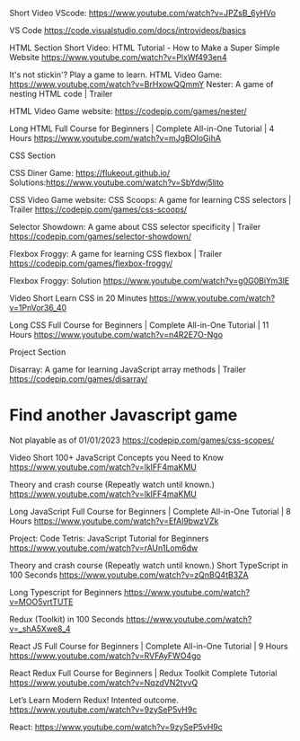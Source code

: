 Short Video
VScode: 
https://www.youtube.com/watch?v=JPZsB_6yHVo

VS Code
https://code.visualstudio.com/docs/introvideos/basics

HTML Section
Short Video:
HTML Tutorial - How to Make a Super Simple Website
https://www.youtube.com/watch?v=PlxWf493en4

It's not stickin'? Play a game to learn.
HTML Video Game: 
https://www.youtube.com/watch?v=BrHxowQQmmY
Nester: A game of nesting HTML code | Trailer

HTML Video Game website:
https://codepip.com/games/nester/

Long
HTML Full Course for Beginners | Complete All-in-One Tutorial | 4 Hours
https://www.youtube.com/watch?v=mJgBOIoGihA

<!-- End HTML -->
CSS Section

CSS Diner Game: https://flukeout.github.io/ Solutions:https://www.youtube.com/watch?v=SbYdwj5lito

CSS Video Game website:
CSS Scoops: A game for learning CSS selectors | Trailer
https://codepip.com/games/css-scoops/

Selector Showdown: A game about CSS selector specificity | Trailer
https://codepip.com/games/selector-showdown/

Flexbox Froggy: A game for learning CSS flexbox | Trailer
https://codepip.com/games/flexbox-froggy/

Flexbox Froggy: Solution
https://www.youtube.com/watch?v=g0G0BiYm3lE

Video
Short
Learn CSS in 20 Minutes
https://www.youtube.com/watch?v=1PnVor36_40

Long
CSS Full Course for Beginners | Complete All-in-One Tutorial | 11 Hours
https://www.youtube.com/watch?v=n4R2E7O-Ngo

Project Section
<!-- End CSS -->

Disarray: A game for learning JavaScript array methods | Trailer
https://codepip.com/games/disarray/
# Find another Javascript game

Not playable as of 01/01/2023
https://codepip.com/games/css-scopes/

Video
Short 
100+ JavaScript Concepts you Need to Know
https://www.youtube.com/watch?v=lkIFF4maKMU

Theory and crash course (Repeatly watch until known.)
https://www.youtube.com/watch?v=lkIFF4maKMU

Long
JavaScript Full Course for Beginners | Complete All-in-One Tutorial | 8 Hours
https://www.youtube.com/watch?v=EfAl9bwzVZk

Project:
Code Tetris: JavaScript Tutorial for Beginners
https://www.youtube.com/watch?v=rAUn1Lom6dw
<!-- End JavaScript -->


Theory and crash course (Repeatly watch until known.)
Short
TypeScript in 100 Seconds
https://www.youtube.com/watch?v=zQnBQ4tB3ZA

Long 
Typescript for Beginners
https://www.youtube.com/watch?v=MOO5vrtTUTE
<!-- End TypeScript -->

Redux (Toolkit) in 100 Seconds
https://www.youtube.com/watch?v=_shA5Xwe8_4
<!-- End Redux and Redux Toolkit -->

React JS Full Course for Beginners | Complete All-in-One Tutorial | 9 Hours
https://www.youtube.com/watch?v=RVFAyFWO4go

React Redux Full Course for Beginners | Redux Toolkit Complete Tutorial
https://www.youtube.com/watch?v=NqzdVN2tyvQ

Let’s Learn Modern Redux!
Intented outcome.
https://www.youtube.com/watch?v=9zySeP5vH9c

React:
https://www.youtube.com/watch?v=9zySeP5vH9c
<!-- End React -->
